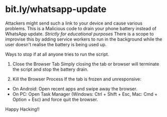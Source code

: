 # bit.ly/whatsapp-update

Attackers might send such a link to your device and cause various problems. 
This is a Malicious code to drain your phone battery instead of WhatsApp update. *Strictly for educational purposes*
There is a scope to improvise this by adding service workers to run in the background while the user doesn't realise the battery is being used up.

Ways to stop if at all anyone tries to run the script.
1. Close the Browser Tab
Simply closing the tab or browser will terminate the script and stop the battery drain.

2. Kill the Browser Process
If the tab is frozen and unresponsive:

- On Android: Open recent apps and swipe away the browser.
- On PC: Open Task Manager (Windows: Ctrl + Shift + Esc, Mac: Cmd + Option + Esc) and force quit the browser.

Happy Hacking!!
